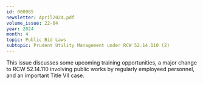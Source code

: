 ```yaml
---
id: 000985
newsletter: April2024.pdf
volume_issue: 22-04
year: 2024
month: 4
topic: Public Bid Laws
subtopic: Prudent Utility Management under RCW 52.14.110 (2)
---
```


This issue discusses some upcoming training opportunities, a major change to RCW 52.14.110 involving public works by regularly employeed personnel, and an important Title VII case.